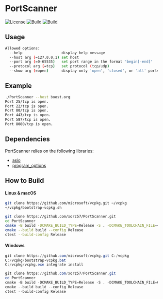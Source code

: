 # PortScanner

[![License](https://img.shields.io/badge/license-MIT-blue.svg)](LICENSE)
[![Build](https://github.com/xorz57/PortScanner/actions/workflows/Build.yml/badge.svg)](https://github.com/xorz57/PortScanner/actions/workflows/Build.yml)
[![Build](https://github.com/xorz57/PortScanner/actions/workflows/Build.yml/badge.svg)](https://github.com/xorz57/PortScanner/actions/workflows/Build.yml)

## Usage

```bash
Allowed options:
  --help                  display help message
  --host arg (=127.0.0.1) set host
  --port arg (=0-65535)   set port range in the format 'begin[-end]'
  --protocol arg (=tcp)   set protocol (tcp/udp)
  --show arg (=open)      display only 'open', 'closed', or 'all' ports
```

## Example

```bash
./PortScanner --host boost.org
Port 25/tcp is open.
Port 22/tcp is open.
Port 80/tcp is open.
Port 443/tcp is open.
Port 587/tcp is open.
Port 8080/tcp is open.
```

## Dependencies

PortScanner relies on the following libraries:

- [asio](https://github.com/boostorg/asio)
- [program_options](https://github.com/boostorg/program_options)

## How to Build

#### Linux & macOS

```bash
git clone https://github.com/microsoft/vcpkg.git ~/vcpkg
~/vcpkg/bootstrap-vcpkg.sh

git clone https://github.com/xorz57/PortScanner.git
cd PortScanner
cmake -B build -DCMAKE_BUILD_TYPE=Release -S . -DCMAKE_TOOLCHAIN_FILE=~/vcpkg/scripts/buildsystems/vcpkg.cmake
cmake --build build --config Release
ctest --build-config Release
```

#### Windows

```powershell
git clone https://github.com/microsoft/vcpkg.git C:/vcpkg
C:/vcpkg/bootstrap-vcpkg.bat
C:/vcpkg/vcpkg.exe integrate install

git clone https://github.com/xorz57/PortScanner.git
cd PortScanner
cmake -B build -DCMAKE_BUILD_TYPE=Release -S . -DCMAKE_TOOLCHAIN_FILE=C:/vcpkg/scripts/buildsystems/vcpkg.cmake
cmake --build build --config Release
ctest --build-config Release
```
